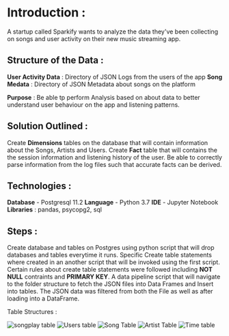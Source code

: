 # Introduction :
A startup called Sparkify wants to analyze the data they've been collecting on songs and user activity on their new music streaming app.

## Structure of the Data :

**User Activity Data** : Directory of JSON Logs from the users of the app
**Song Medata** : Directory of JSON Metadata about songs on the platform

**Purpose** : Be able tp perform Analysis based on about data to better understand user behaviour on the app and listening patterns.

## Solution Outlined :
Create **Dimensions** tables on the database that will contain information about the Songs, Artists and Users.
Create **Fact** table that will contains the the session information and listening history of the user. 
Be able to correctly parse information from the log files such that accurate facts can be derived.

## Technologies :  
**Database** - Postgresql 11.2
**Language** - Python 3.7
**IDE** - Jupyter Notebook
**Libraries** : pandas, psycopg2, sql

## Steps :

Create database and tables on Postgres using python script that will drop databases and tables everytime it runs.
Specific Create table statements where created in an another script that will be invoked using the first script. Certain rules about create table statements were followed including **NOT NULL** contraints and **PRIMARY KEY**.
A data pipeline script that will navigate to the folder structure to fetch the JSON files into Data Frames and Insert into tables.
The JSON data was filtered from both the File as well as after loading into a DataFrame. 

Table Structures :

![songplay table](https://imgur.com/DDAqBZV)
![Users table](https://imgur.com/UydZLK9)
![Song Table](https://imgur.com/FLzUjnD)
![Artist Table](https://imgur.com/3OmygrW)
![Time table](https://imgur.com/Giyjfar)

